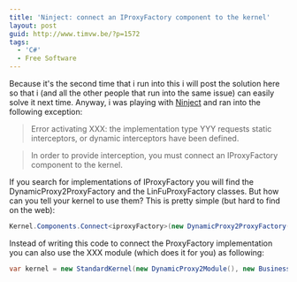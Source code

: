 ```yaml
---
title: 'Ninject: connect an IProxyFactory component to the kernel'
layout: post
guid: http://www.timvw.be/?p=1572
tags:
  - 'C#'
  - Free Software
---
```

Because it's the second time that i run into this i will post the solution here so that i (and all the other people that run into the same issue) can easily solve it next time. Anyway, i was playing with [Ninject](http://ninject.org/) and ran into the following exception:

> Error activating XXX: the implementation type YYY requests static interceptors, or dynamic interceptors have been defined.
  
> In order to provide interception, you must connect an IProxyFactory component to the kernel.

If you search for implementations of IProxyFactory you will find the DynamicProxy2ProxyFactory and the LinFuProxyFactory classes. But how can you tell your kernel to use them? This is pretty simple (but hard to find on the web):

```csharp
Kernel.Components.Connect<iproxyFactory>(new DynamicProxy2ProxyFactory());
```

Instead of writing this code to connect the ProxyFactory implementation you can also use the XXX module (which does it for you) as following:

```csharp
var kernel = new StandardKernel(new DynamicProxy2Module(), new BusinessModule());
```

